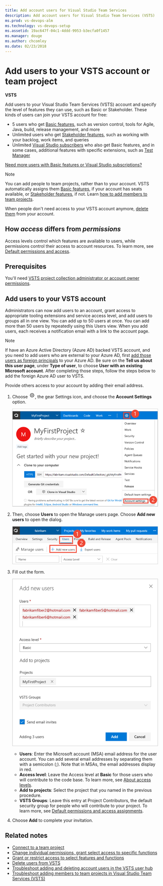 ```yaml
---
title: Add account users for Visual Studio Team Services
description: Add account users for Visual Studio Team Services (VSTS)
ms.prod: vs-devops-alm
ms.technology: vs-devops-setup
ms.assetid: 19ac647f-04c1-4ddd-9953-b3ecfa0f1457
ms.manager: douge
ms.author: chcomley
ms.date: 02/23/2018
---
```

[//]: # (monikerRange: 'vsts')

# Add users to your VSTS account or team project

**VSTS**

Add users to your Visual Studio Team Services (VSTS) account and specify the level of features they can use, such as Basic or Stakeholder.
These kinds of users can join your VSTS account for free:

* 5 users who get [Basic features](https://www.visualstudio.com/team-services/compare-features/),
such as version control, tools for Agile, Java, build, release management, and more
* Unlimited users who get [Stakeholder features](https://www.visualstudio.com/team-services/compare-features/),
such as working with your backlog, work items, and queries
* Unlimited [Visual Studio subscribers](https://www.visualstudio.com/team-services/compare-features/)
who also get Basic features, and in some cases, additional features with specific extensions, such as
[Test Manager](https://marketplace.visualstudio.com/items?itemName=ms.vss-testmanager-web)

[Need more users with Basic features or Visual Studio subscriptions?](add-basic-or-vs-subscription-users.md)

> [!NOTE]
> You can add people to team projects,
> rather than to your account. VSTS automatically assigns them
> [Basic features](https://www.visualstudio.com/team-services/compare-features/),
> if your account has seats available,
> or [Stakeholder features](https://www.visualstudio.com/team-services/compare-features/),
> if not. Learn [how to add members to team projects](add-team-members-vs.md).
>
> When people don't need access to your VSTS account anymore, [delete them](delete-account-users-users-hub.md) from your account.

## How *access* differs from *permissions*

Access levels control which features are available to users, while permissions control their access to account resources. To learn more, see [Default permissions and access](../security/permissions-access.md).

## Prerequisites

You'll need [VSTS project collection administrator or account owner permissions](../security/set-project-collection-level-permissions.md?toc=/vsts/accounts/toc.json&bc=/vsts/accounts/breadcrumb/toc.json).

## Add users to your VSTS account

Administrators can now add users to an account, grant access to appropriate tooling extensions and service access level,
and add users to groups all in one view. You can add up to 50 users at once.  You can add more than 50 users by repeatedly
using this Users view.  When you add users, each receives a notification email with a
link to the account page.

 > [!NOTE]
 > If have an Azure Active Directory (Azure AD) backed VSTS account, and you need to add users who are 
 > external to your Azure AD, first
 > [add those users as foreign principals](https://docs.microsoft.com/azure/active-directory/active-directory-create-users#add-a-user) to
 > your Azure AD.  Be sure on the **Tell us about this user page**, under **Type of user**, to choose **User with an
 > existing Microsoft account**.  After completing those steps, follow the steps below to add the foreign Azure AD
 > user to VSTS.

Provide others access to your account by adding their email address.

1. Choose ![gear icon](../_img/icons/gear-icon.png), the gear Settings icon, and choose the **Account Settings** option.
 
	![Open Account Settings](../user-guide/_img/sign-up/open-account-settings.png)

2. Then, choose **Users** to open the Manage users page. Choose **Add new users** to open the dialog.

	![Open Add new users dialog](../user-guide/_img/sign-up/add-new-users.png)

3. Fill out the form.
 
	![Web portal, account admin context, Add new users dialog](../user-guide/_img/invite-users-add-user-dialog.png)

   * **Users**: Enter the Microsoft account (MSA) email address for the user account. You can add several email addresses by separating them with a semicolon (;). Note that in MSAs, the email addresses display in red.
    * **Access level**: Leave the Access level at **Basic** for those users who will contribute to the code base. To learn more, see [About access levels](../security/access-levels.md).
   * **Add to projects**: Select the project that you named in the previous procedure.
   * **VSTS Groups**: Leave this entry at Project Contributors, the default security group for people who will contribute to your project. To learn more, see [Default permissions and access assignments](../security/permissions-access.md).

4. Choose **Add** to complete your invitation.

<!---
Go to the User Hub:

![go to the user hub](_img/_shared/users-hub-updated.png)

Choose **Add new users** below "Manage users".

![Choose the Add Users button](_img/user-hub/add-users-button-718.png)

Then fill in the "Add new users" dialog:

![Add users by inviting them to the account](_img/user-hub/add-users.png)

Next steps: [Manage users in table view](manage-users-table-view.md)
-->

## Related notes

* [Connect to a team project](../user-guide/connect-team-projects.md)
* [Change individual permissions, grant select access to specific functions](../security/change-individual-permissions.md)
* [Grant or restrict access to select features and functions](../security/restrict-access.md)
* [Delete users from VSTS](delete-account-users.md)
* [Troubleshoot adding and deleting account users in the VSTS user hub](faq-add-delete-users.md)
* [Troubleshoot adding members to team projects in Visual Studio Team Services (VSTS)](faq-add-team-members.md)